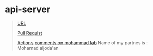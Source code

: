 # api-server

> [URL](https://api-server-aaog.onrender.com/)
> 
> [Pull Requist](https://github.com/ehabsalhi/api-server/pull/4)
> 
> [Actions](https://github.com/ehabsalhi/api-server/actions)
> [comments on mohammad lab](https://github.com/ehabsalhi/api-server-mohamed)
> Name of my partnes is : Mohamad aljoda'an 
